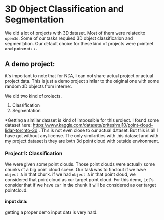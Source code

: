# 3D Object Classification and Segmentation
We did a lot of projects with 3D dataset. Most of them were related to `open3d`. Some of our tasks required 3D object classification and segmentation. Our default choice for these kind of projects were pointnet and pointnet++. 

## A demo project:
it's important to note that for NDA, I can not share actual project or actual project data. This is just a demo project similar to the original one with some random 3D objects from internet.

We did two kind of projects. 
1. Classification
2. Segmentation

*Getting a similar dataset is kind of impossible for this project. I found some dataset here: https://www.kaggle.com/datasets/priteshraj10/point-cloud-lidar-toronto-3d . This is not even close to our actual dataset. But this is all I have got without any license. The only similarities with this dataset and with my project dataset is they are both 3d point cloud with outside environment.

### Project 1: Classification
We were given some point clouds. Those point clouds were actually some chunks of a big point cloud scene. Our task was to find out if we have `object A` in that chunk. if we had `object A` in that point cloud, we considered that point cloud as our target point cloud. For this demo, Let's consider that if we have `car` in the chunk it will be considered as our target pointcloud.

#### input data:
getting a proper demo input data is very hard. 